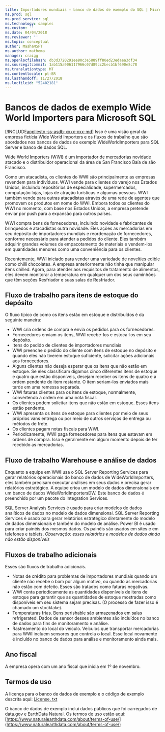 ```yaml
---
title: Importadores mundiais – banco de dados de exemplo do SQL | Microsoft Docs
ms.prod: sql
ms.prod_service: sql
ms.technology: samples
ms.custom: ''
ms.date: 04/04/2018
ms.reviewer: ''
ms.topic: conceptual
author: MashaMSFT
ms.author: mathoma
manager: craigg
ms.openlocfilehash: db3d3720291ee80c3e5889ff80ed23edaea3df34
ms.sourcegitcommit: 1ab115a906117966c07d89cc2becb1bf690e8c78
ms.translationtype: MT
ms.contentlocale: pt-BR
ms.lasthandoff: 11/27/2018
ms.locfileid: "52402181"
---
```

# <a name="wide-world-importers-sample-databases-for-microsoft-sql"></a>Bancos de dados de exemplo Wide World Importers para Microsoft SQL
[!INCLUDE[appliesto-ss-asdb-xxxx-xxx-md](../includes/appliesto-ss-asdb-xxxx-xxx-md.md)]
Isso é uma visão geral da empresa fictícia Wide World Importers e os fluxos de trabalho que são abordados nos bancos de dados de exemplo WideWorldImporters para SQL Server e banco de dados SQL.  

Wide World Importers (WWI) é um importador de mercadorias novidade atacado e o distribuidor operacional da área de San Francisco Baía de são Francisco.

Como um atacadista, os clientes do WWI são principalmente as empresas revendem para indivíduos. WWI vende para clientes do varejo nos Estados Unidos, incluindo repositórios de especialidade, supermercados, computação lojas, lojas de atração turísticas e algumas pessoas. WWI também vende para outras atacadistas através de uma rede de agentes que promovem os produtos em nome do WWI. Embora todos os clientes do WWI no momento, com base nos Estados Unidos, a empresa pretende enviar por push para a expansão para outros países.

WWI compra bens de fornecedores, incluindo novidade e fabricantes de brinquedos e atacadistas outra novidade. Eles ações as mercadorias em seu depósito de importadores mundiais e reordenação de fornecedores, conforme necessário para atender a pedidos do cliente. Eles também adquirir grandes volumes de empacotamento de materiais e vendem-los em quantidades menores como uma conveniência para os clientes.

Recentemente, WWI iniciado para vender uma variedade de novelties edible como chilli chocolates.  A empresa anteriormente não tinha que manipular itens chilled. Agora, para atender aos requisitos de tratamento de alimentos, eles devem monitorar a temperatura em qualquer um dos seus caminhões que têm seções Resfriador e suas salas de Resfriador.

## <a name="workflow-for-warehouse-stock-items"></a>Fluxo de trabalho para itens de estoque do depósito

O fluxo típico de como os itens estão em estoque e distribuídos é da seguinte maneira:
- WWI cria ordens de compra e envia os pedidos para os fornecedores.
- Fornecedores enviam os itens, WWI recebe-los e estoca-los em seu depósito.
- Itens do pedido de clientes de importadores mundiais
- WWI preenche o pedido do cliente com itens de estoque no depósito e quando eles não tiverem estoque suficiente, solicitar ações adicionais aos fornecedores.
- Alguns clientes não deseja esperar que os itens que não estão em estoque. Se eles classificam digamos cinco diferentes itens de estoque e quatro que estão disponíveis, desejam receber os itens de quatro e a ordem pendente do item restante. O item seriam-los enviados mais tarde em uma remessa separada.
- WWI faturas clientes para os itens de estoque, normalmente, convertendo a ordem em uma nota fiscal.
- Os clientes podem solicitar itens que não estão em estoque. Esses itens estão pendente.
- WWI apresenta os itens de estoque para clientes por meio de seus próprios vans entrega ou por meio de outros serviços de entrega ou métodos de frete.
- Os clientes pagam notas fiscais para WWI.
- Periodicamente, WWI paga fornecedores para itens que estavam em ordens de compra. Isso é geralmente em algum momento depois de ter recebido as mercadorias.

## <a name="data-warehouse-and-analysis-workflow"></a>Fluxo de trabalho Warehouse e análise de dados

Enquanto a equipe em WWI usa o SQL Server Reporting Services para gerar relatórios operacionais do banco de dados de WideWorldImporters, eles também precisam executar análises em seus dados e precisa gerar relatórios estratégico. A equipe criou um modelo de dados dimensionais em um banco de dados WideWorldImportersDW. Este banco de dados é preenchido por um pacote do Integration Services.

SQL Server Analysis Services é usado para criar modelos de dados analíticos de dados no modelo de dados dimensional. SQL Server Reporting Services é usado para gerar relatórios estratégico diretamente do modelo de dados dimensionais e também do modelo de análise. Power BI é usado para criar painéis dos mesmos dados. Os painéis são usados em sites e em telefones e tablets. *Observação: esses relatórios e modelos de dados ainda não estão disponíveis*

## <a name="additional-workflows"></a>Fluxos de trabalho adicionais

Esses são fluxos de trabalho adicionais.
- Notas de crédito para problemas de importadores mundiais quando um cliente não recebe o bom por algum motivo, ou quando as mercadorias não estão com defeito. Esses são tratados como faturas negativas.
- WWI conta periodicamente as quantidades disponíveis de itens de estoque para garantir que as quantidades de estoque mostradas como disponíveis em seu sistema sejam precisas. (O processo de fazer isso é chamado um stocktake).
- Temperaturas frias. Bens perishable são armazenados em salas refrigerated. Dados de sensor desses ambientes são incluídos no banco de dados para fins de monitoramento e análise.
- Rastreamento do local do veículo. Veículos que transportar mercadorias para WWI incluem sensores que controla o local. Esse local novamente é incluído no banco de dados para análise e monitoramento ainda mais.

## <a name="fiscal-year"></a>Ano fiscal

A empresa opera com um ano fiscal que inicia em 1º de novembro.

## <a name="terms-of-use"></a>Termos de uso

A licença para o banco de dados de exemplo e o código de exemplo descrita aqui: [License. txt](https://github.com/Microsoft/sql-server-samples/blob/master/license.txt)

O banco de dados de exemplo inclui dados públicos que foi carregados de data.gov e EarthData Natural. Os termos de uso estão aqui: [https://www.naturalearthdata.com/about/terms-of-use/](https://www.naturalearthdata.com/about/terms-of-use/)
